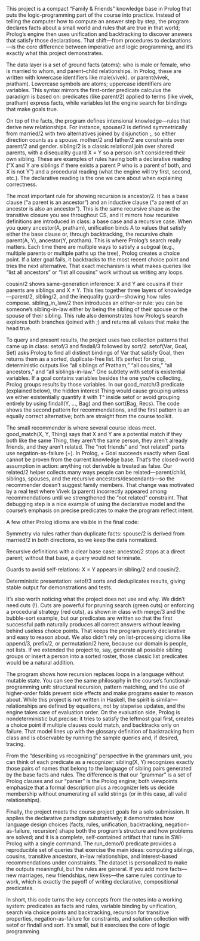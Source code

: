 This project is a compact “Family & Friends” knowledge base in Prolog that puts the logic-programming part of the course into practice. Instead of telling the computer how to compute an answer step by step, the program declares facts about a small world and rules that are true in that world; Prolog’s engine then uses unification and backtracking to discover answers that satisfy those declarations. That shift—from procedures to declarations—is the core difference between imperative and logic programming, and it’s exactly what this project demonstrates.

The data layer is a set of ground facts (atoms): who is male or female, who is married to whom, and parent–child relationships. In Prolog, these are written with lowercase identifiers like male(vivek). or parent(vivek, pratham). Lowercase symbols are atoms; uppercase identifiers are variables. This syntax mirrors the first-order predicate calculus the paradigm is based on: predicates (like parent/2) applied to terms (like vivek, pratham) express facts, while variables let the engine search for bindings that make goals true.

On top of the facts, the program defines intensional knowledge—rules that derive new relationships. For instance, spouse/2 is defined symmetrically from married/2 with two alternatives joined by disjunction ;, so either direction counts as a spouse. mother/2 and father/2 are constraints over parent/2 and gender. sibling/2 is a classic relational join over shared parents, with a disequality guard X \= Y so a person isn’t considered their own sibling. These are examples of rules having both a declarative reading (“X and Y are siblings if there exists a parent P who is a parent of both, and X is not Y”) and a procedural reading (what the engine will try first, second, etc.). The declarative reading is the one we care about when explaining correctness.

The most important rule for showing recursion is ancestor/2. It has a base clause (“a parent is an ancestor”) and an inductive clause (“a parent of an ancestor is also an ancestor”). This is the same recursive shape as the transitive closure you see throughout CS, and it mirrors how recursive definitions are introduced in class: a base case and a recursive case. When you query ancestor(A, pratham), unification binds A to values that satisfy either the base clause or, through backtracking, the recursive chain parent(A, Y), ancestor(Y, pratham). This is where Prolog’s search really matters. Each time there are multiple ways to satisfy a subgoal (e.g., multiple parents or multiple paths up the tree), Prolog creates a choice point. If a later goal fails, it backtracks to the most recent choice point and tries the next alternative. That exact mechanism is what makes queries like “list all ancestors” or “list all cousins” work without us writing any loops.

cousin/2 shows same-generation inference: X and Y are cousins if their parents are siblings and X ≠ Y. This ties together three layers of knowledge—parent/2, sibling/2, and the inequality guard—showing how rules compose. sibling_in_law/2 then introduces an either-or rule: you can be someone’s sibling-in-law either by being the sibling of their spouse or the spouse of their sibling. This rule also demonstrates how Prolog’s search explores both branches (joined with ;) and returns all values that make the head true.

To query and present results, the project uses two collection patterns that came up in class: setof/3 and findall/3 followed by sort/2. setof(Var, Goal, Set) asks Prolog to find all distinct bindings of Var that satisfy Goal, then returns them as a sorted, duplicate-free list. It’s perfect for crisp, deterministic outputs like “all siblings of Pratham,” “all cousins,” “all ancestors,” and “all siblings-in-law.” One subtlety with setof is existential variables. If a goal contains variables besides the one you’re collecting, Prolog groups results by those variables. In our good_match/3 predicate (explained below), the hidden interest Thing would cause grouping unless we either existentially quantify it with T^ inside setof or avoid grouping entirely by using findall(Y, …, Bag) and then sort(Bag, Recs). The code shows the second pattern for recommendations, and the first pattern is an equally correct alternative; both are straight from the course toolkit.

The small recommender is where several course ideas meet. good_match(X, Y, Thing) says that X and Y are a potential match if they both like the same Thing, they aren’t the same person, they aren’t already friends, and they aren’t related. The “not friends” and “not related” parts use negation-as-failure (\+). In Prolog, \+ Goal succeeds exactly when Goal cannot be proven from the current knowledge base. That’s the closed-world assumption in action: anything not derivable is treated as false. Our related/2 helper collects many ways people can be related—parent/child, siblings, spouses, and the recursive ancestors/descendants—so the recommender doesn’t suggest family members. That change was motivated by a real test where Vivek (a parent) incorrectly appeared among recommendations until we strengthened the “not related” constraint. That debugging step is a nice example of using the declarative model and the course’s emphasis on precise predicates to make the program reflect intent.

A few other Prolog idioms are visible in the final code:

Symmetry via rules rather than duplicate facts: spouse/2 is derived from married/2 in both directions, so we keep the data normalized.

Recursive definitions with a clear base case: ancestor/2 stops at a direct parent; without that base, a query would not terminate.

Guards to avoid self-relations: X \= Y appears in sibling/2 and cousin/2.

Deterministic presentation: setof/3 sorts and deduplicates results, giving stable output for demonstrations and tests.

It’s also worth noticing what the project does not use and why. We didn’t need cuts (!). Cuts are powerful for pruning search (green cuts) or enforcing a procedural strategy (red cuts), as shown in class with merge/3 and the bubble-sort example, but our predicates are written so that the first successful path naturally produces all correct answers without leaving behind useless choice points. That keeps the program purely declarative and easy to reason about. We also didn’t rely on list-processing idioms like append/3, prefix/2, or permutation/2 here, because our domain is people, not lists. If we extended the project to, say, generate all possible sibling groups or insert a person into a sorted roster, those classic list predicates would be a natural addition.

The program shows how recursion replaces loops in a language without mutable state. You can see the same philosophy in the course’s functional-programming unit: structural recursion, pattern matching, and the use of higher-order folds prevent side effects and make programs easier to reason about. While this project is not written in Haskell, the spirit is similar—relationships are defined by equations, not by stepwise updates, and the engine takes care of evaluation order. On the evaluation side, Prolog is nondeterministic but precise: it tries to satisfy the leftmost goal first, creates a choice point if multiple clauses could match, and backtracks only on failure. That model lines up with the glossary definition of backtracking from class and is observable by running the sample queries and, if desired, tracing.

From the “describing vs recognizing” perspective in the grammars unit, you can think of each predicate as a recognizer: sibling(X, Y) recognizes exactly those pairs of names that belong to the language of sibling pairs generated by the base facts and rules. The difference is that our “grammar” is a set of Prolog clauses and our “parser” is the Prolog engine; both viewpoints emphasize that a formal description plus a recognizer lets us decide membership without enumerating all valid strings (or in this case, all valid relationships).

Finally, the project meets the course project goals for a solo submission. It applies the declarative paradigm substantively; it demonstrates how language design choices (facts, rules, unification, backtracking, negation-as-failure, recursion) shape both the program’s structure and how problems are solved; and it is a complete, self-contained artifact that runs in SWI-Prolog with a single command. The run_demo/0 predicate provides a reproducible set of queries that exercise the main ideas: computing siblings, cousins, transitive ancestors, in-law relationships, and interest-based recommendations under constraints. The dataset is personalized to make the outputs meaningful, but the rules are general. If you add more facts—new marriages, new friendships, new likes—the same rules continue to work, which is exactly the payoff of writing declarative, compositional predicates.

In short, this code turns the key concepts from the notes into a working system: predicates as facts and rules, variable binding by unification, search via choice points and backtracking, recursion for transitive properties, negation-as-failure for constraints, and solution collection with setof or findall and sort. It’s small, but it exercises the core of logic programming
